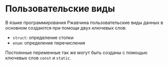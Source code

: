 # Пользовательские виды

В языке программирования Ржавчина пользовательские виды данных
в основном создаются при помощи двух ключевых слов:

* `struct`: определение стопки
* `enum`: определение перечисления

Постоянные переменные так же могут быть созданы с помощью ключевых слов `const` и `static`.